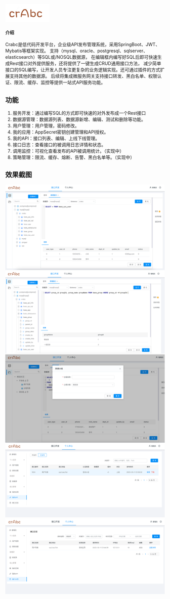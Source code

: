 
![img.png](doc/logo.png)
#### 介绍
Crabc是低代码开发平台，企业级API发布管理系统，采用SpringBoot、JWT、Mybatis等框架实现。
支持（mysql、oracle、postgresql、sqlserver、elasticsearch）等SQL或/NOSQL数据源，
在编辑框内编写好SQL后即可快速生成Rest接口对外提供服务，还将提供了一键生成CRUD通用接口方法，
减少简单接口的SQL编写，让开发人员专注更复杂的业务逻辑实现。还可通过插件的方式扩展支持其他的数据源。
后续将集成微服务网关支持接口转发、黑白名单、权限认证、限流、缓存、监控等提供一站式API服务功能。

## 功能
1.  服务开发：通过编写SQL的方式即可快速的对外发布成一个Rest接口
2.  数据源管理：数据源列表、数据源新增、编辑、测试和删除等功能。
3.  用户管理：用户管理，密码修改。
4.  我的应用：AppSecret密钥创建管理和API授权。
5.  我的API：接口列表、编辑、上线下线管理。
6.  接口日志：查看接口的被调用日志详情和状态。
7.  调用监控：可视化查看发布的API被调用统计。（实现中）
8.  策略管理：限流、缓存、熔断、告警、黑白名单等。（实现中）

## 效果截图
![img_2.png](doc/img_1.png)
![img_2.png](doc/img_2.png)
![img_3.png](doc/img_3.png)
![img_4.png](doc/img_4.png)
![img_5.png](doc/img_5.png)
